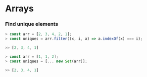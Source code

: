 # Arrays


### Find unique elements

```javascript
> const arr = [2, 3, 4, 2, 1];
> const uniques = arr.filter((x, i, a) => a.indexOf(x) === i);

>> [2, 3, 4, 1]
```

```javascript
> const arr = [1, 1, 2];
> const uniques = [... new Set(arr)];

>> [2, 3, 4, 1]
```

